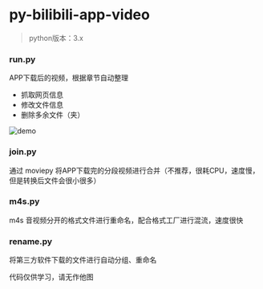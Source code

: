 # py-bilibili-app-video
> python版本：3.x

### run.py

APP下载后的视频，根据章节自动整理

- 抓取网页信息
- 修改文件信息
- 删除多余文件（夹）

![demo](./demo.gif)

### join.py

通过 moviepy 将APP下载完的分段视频进行合并（不推荐，很耗CPU，速度慢，但是转换后文件会很小很多）

### m4s.py

m4s 音视频分开的格式文件进行重命名，配合格式工厂进行混流，速度很快

### rename.py

将第三方软件下载的文件进行自动分组、重命名

代码仅供学习，请无作他图